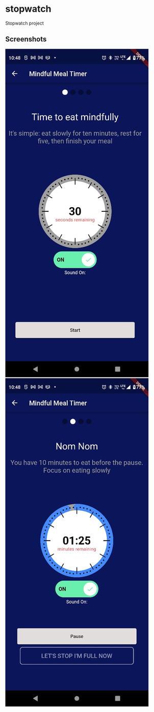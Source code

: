# stopwatch
Stopwatch project


## Screenshots

![Screenshot 1](https://github.com/Hardik-Srivastava/stopwatch/blob/main/image1.jpeg)
![Screenshot 2](https://github.com/Hardik-Srivastava/stopwatch/blob/main/image2.jpeg)